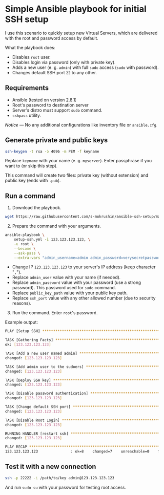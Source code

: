 # Simple Ansible playbook for initial SSH setup

I use this scenario to quickly setup new Virtual Servers, which are delivered with the root and password access by default.

What the playbook does:

* Disables `root` user.
* Disables login via password (only with private key).
* Adds a new user (e. g. `admin`) with full `sudo` access (`sudo` with password).
* Changes default SSH port `22` to any other.

## Requirements

* Ansible (tested on version 2.8.1)
* Root's password to destination server
* Server's distro must support `sudo` command.
* `sshpass` utility.

*Notice* &mdash; No any additional configurations like inventory file or `ansible.cfg`.

## Generate private and public keys

```bash
ssh-keygen -t rsa -b 4096 -m PEM -f keyname
```

Replace `keyname` with your name (e. g. `myserver`). Enter passphrase if you want to (or skip this step).

This command will create two files: private key (without extension) and public key (ends with `.pub`).

## Run a command

1. Download the playbook.

```bash
wget https://raw.githubusercontent.com/s-mokrushin/ansible-ssh-setup/master/setup-ssh.yml -O setup-ssh.yml
```

2. Prepare the command with your arguments.

```bash
ansible-playbook \
    setup-ssh.yml -i 123.123.123.123, \
    -u root \
    --become \
    --ask-pass \
    --extra-vars "admin_username=admin admin_password=verysecretpassword public_key_path=/path/to/keyname.pub ssh_port=22222"
```

* Change IP `123.123.123.123` to your server's IP address (keep character "`,`").
* Replace `admin_user` value with your name (if needed).
* Replace `admin_password` value with your password (use a strong password). This password used for `sudo` command.
* Replace `public_key_path` value with your public key path.
* Replace `ssh_port` value with any other allowed number (due to security reasons).

3. Run the command. Enter `root`'s password.

Example output:

```bash
PLAY [Setup SSH] ***************************************************************

TASK [Gathering Facts] *********************************************************
ok: [123.123.123.123]

TASK [Add a new user named admin] **********************************************
changed: [123.123.123.123]

TASK [Add admin user to the sudoers] *******************************************
changed: [123.123.123.123]

TASK [Deploy SSH key] **********************************************************
changed: [123.123.123.123]

TASK [Disable password authentication] *****************************************
changed: [123.123.123.123]

TASK [Change default SSH port] *************************************************
changed: [123.123.123.123]

TASK [Disable Root Login] ******************************************************
changed: [123.123.123.123]

RUNNING HANDLER [restart ssh] **************************************************
changed: [123.123.123.123]

PLAY RECAP *********************************************************************
123.123.123.123               : ok=8    changed=7    unreachable=0    failed=0    skipped=0    rescued=0    ignored=0   
```

## Test it with a new connection

```bash
ssh -p 22222 -i /path/to/key admin@123.123.123.123
```

And run `sudo su` with your password for testing root access.
